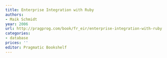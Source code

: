 ```yaml
---
title: Enterprise Integration with Ruby
authors:
- Maik Schmidt
year: 2006
url: http://pragprog.com/book/fr_eir/enterprise-integration-with-ruby
categories:
- database
prices: ''
editor: Pragmatic Bookshelf
---
```

